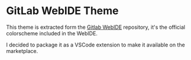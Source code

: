 # GitLab WebIDE Theme

This theme is extracted form the [Gitlab WebIDE][1] repository, it's the official colorscheme included in the WebIDE.

I decided to package it as a VSCode extension to make it available on the marketplace.

[1]: https://gitlab.com/gitlab-org/gitlab-web-ide/-/tree/main
